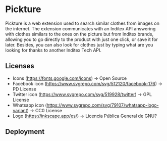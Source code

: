 # Pickture
Pickture is a web extension used to search similar clothes from images on the internet. The extension communicates with an Inditex API answering with clothes similars to the ones on the picture but from Inditex brands, allowing you to go directly to the product with just one click, or save it for later. Besides, you can also look for clothes just by typing what are you looking for thanks to another Inditex Tech API.



## Licenses
- Icons (https://fonts.google.com/icons) -> Open Source
- Facebook icon (https://www.svgrepo.com/svg/512120/facebook-176) -> PD License
- Twitter icon (https://www.svgrepo.com/svg/519928/twitter) -> GPL License
- Whatsapp icon (https://www.svgrepo.com/svg/79107/whatsapp-logo-variant) -> CC0 License
- Logo (https://inkscape.app/es/) -> Licencia Pública General de GNU?

## Deployment